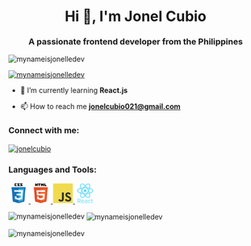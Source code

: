 <h1 align="center">Hi 👋, I'm Jonel Cubio</h1>
<h3 align="center">A passionate frontend developer from the Philippines</h3>

<p align="left"> <img src="https://komarev.com/ghpvc/?username=mynameisjonelledev&label=Profile%20views&color=0e75b6&style=flat" alt="mynameisjonelledev" /> </p>

<p align="left"> <a href="https://github.com/ryo-ma/github-profile-trophy"><img src="https://github-profile-trophy.vercel.app/?username=mynameisjonelledev" alt="mynameisjonelledev" /></a> </p>

- 🌱 I’m currently learning **React.js**

- 📫 How to reach me **jonelcubio021@gmail.com**

<h3 align="left">Connect with me:</h3>
<p align="left">
<a href="https://linkedin.com/in/jonelcubio" target="blank"><img align="center" src="https://raw.githubusercontent.com/rahuldkjain/github-profile-readme-generator/master/src/images/icons/Social/linked-in-alt.svg" alt="jonelcubio" height="30" width="40" /></a>
</p>

<h3 align="left">Languages and Tools:</h3>
<p align="left"> <a href="https://www.w3schools.com/css/" target="_blank" rel="noreferrer"> <img src="https://raw.githubusercontent.com/devicons/devicon/master/icons/css3/css3-original-wordmark.svg" alt="css3" width="40" height="40"/> </a> <a href="https://www.w3.org/html/" target="_blank" rel="noreferrer"> <img src="https://raw.githubusercontent.com/devicons/devicon/master/icons/html5/html5-original-wordmark.svg" alt="html5" width="40" height="40"/> </a> <a href="https://developer.mozilla.org/en-US/docs/Web/JavaScript" target="_blank" rel="noreferrer"> <img src="https://raw.githubusercontent.com/devicons/devicon/master/icons/javascript/javascript-original.svg" alt="javascript" width="40" height="40"/> </a> <a href="https://reactjs.org/" target="_blank" rel="noreferrer"> <img src="https://raw.githubusercontent.com/devicons/devicon/master/icons/react/react-original-wordmark.svg" alt="react" width="40" height="40"/> </a> </p>

<p><img align="left" src="https://github-readme-stats.vercel.app/api/top-langs?username=mynameisjonelledev&show_icons=true&locale=en&layout=compact" alt="mynameisjonelledev" /></p>

<p>&nbsp;<img align="center" src="https://github-readme-stats.vercel.app/api?username=mynameisjonelledev&show_icons=true&locale=en" alt="mynameisjonelledev" /></p>

<p><img align="center" src="https://github-readme-streak-stats.herokuapp.com/?user=mynameisjonelledev&" alt="mynameisjonelledev" /></p>
